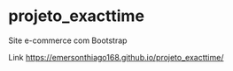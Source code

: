 # projeto_exacttime
 Site e-commerce com Bootstrap

 Link https://emersonthiago168.github.io/projeto_exacttime/
